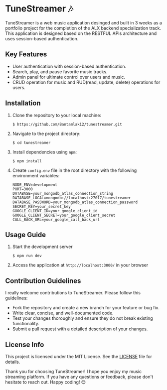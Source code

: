 # TuneStreamer 🎶

TuneStreamer is a web music application desinged and built in 3 weeks as a portfolio project for the completion of the ALX backend specialization track. This application is designed based on the RESTFUL APIs architecture and uses session-based authentication.

## Key Features

- User authentication with session-based authentication.
- Search, play, and pause favorite music tracks.
- Admin panel for ultimate control over users and music.
- CRUD operation for music and RUD(read, update, delete) operations for users.

## Installation

1. Clone the repository to your local machine:

   ```
   $ https://github.com/Bantamlak12/tunestreamer.git
   ```

2. Navigate to the project directory:

   ```
   $ cd tunestreamer
   ```

3. Install dependencies using `npm`:

   ```
   $ npm install
   ```

4. Create `config.env` file in the root directory with the following environment variables:

   ```
   NODE_ENV=development
   PORT=3000
   DATABASE=your_mongodb_atlas_connection_string
   DATABASE_LOCAL=mongodb://localhost:27017/tunestreamer
   DATABASE_PASSWORD=your_mongodb_atlas_connection_password
   SECRET_KEY=your_secret_key
   GOOGLE_CLIENT_ID=your_google_client_id
   GOOGLE_CLIENT_SECRET=your_google_client_secret
   CALL_BACK_URL=your_google_call_back_url
   ```

## Usage Guide

1. Start the development server
   ```
   $ npm run dev
   ```
2. Access the application at `http://localhost:3000/` in your browser

## Contribution Guidelines

I really welcome contributions to TuneStreamer. Please follow this guidelines:

- Fork the repository and create a new branch for your feature or bug fix.
- Write clear, concise, and well-documented code.
- Test your changes thoroughly and ensure they do not break existing functionality.
- Submit a pull request with a detailed description of your changes.

## License Info

This project is licensed under the MIT License. See the [LICENSE](https://opensource.org/license/mit) file for details.

Thank you for choosing TuneStreamer! I hope you enjoy my music streaming platform. If you have any questions or feedback, please don't hesitate to reach out. Happy coding! 😊
